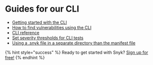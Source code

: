 # Guides for our CLI

* [Getting started with the CLI](getting-started-with-the-cli.md)
* [How to find vulnerabilities using the CLI](how-to-find-vulnerabilities-using-the-cli.md)
* [CLI reference](cli-reference.md)
* [Set severity thresholds for CLI tests](set-severity-thresholds-for-cli-tests.md)
* [Using a .snyk file in a separate directory than the manifest file](using-a-.snyk-file-in-a-separate-directory-than-the-manifest-file.md)



{% hint style="success" %}
Ready to get started with Snyk? [Sign up for free!](https://snyk.io/login?cta=sign-up&loc=footer&page=support_docs_page)
{% endhint %}

